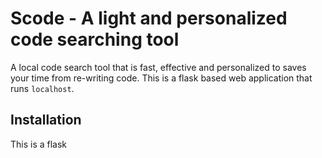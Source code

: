 # Scode - A light and personalized code searching tool 

A local code search tool that is fast, effective and personalized to saves your time from re-writing code. This is a flask based web application that runs `localhost`.

## Installation 
This is a flask 
